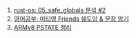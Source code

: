 1. [rust-os: 05_safe_globals 분석 #2](rust-os/chap5.md)
2. [영어공부: 미티영 Friends 쉐도잉 & 문장 암기](english.md)
3. [ARMv8 PSTATE 정리](ARMv8_PSTATE.md)
